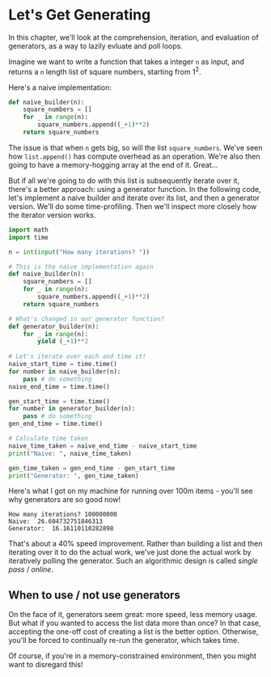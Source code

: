 # Let's Get Generating

In this chapter, we'll look at the comprehension, iteration, and evaluation of generators, as a way to lazily evluate and poll loops. 

Imagine we want to write a function that takes a integer `n` as input, and returns a `n` length list of square numbers, starting from 1<sup>2</sup>.

Here's a naive implementation:

```python
def naive_builder(n):
    square_numbers = []
    for _ in range(n):
        square_numbers.append((_+1)**2)
    return square_numbers
```

The issue is that when `n` gets big, so will the list `square_numbers`. We've seen how `list.append()` has compute overhead as an operation. We're also then going to have a memory-hogging array at the end of it. Great...

But if all we're going to do with this list is subsequently iterate over it, there's a better approach: using a generator function. In the following code, let's implement a naive builder and iterate over its list, and then a generator version. We'll do some time-profiling. Then we'll inspect more closely how the iterator version works. 

```python
import math
import time

n = int(input("How many iterations? "))

# This is the naive implementation again
def naive_builder(n):
    square_numbers = []
    for _ in range(n):
        square_numbers.append((_+1)**2)
    return square_numbers

# What's changed in our generator function?
def generator_builder(n):
    for _ in range(n):
        yield (_+1)**2 
        
# Let's iterate over each and time it!
naive_start_time = time.time()
for number in naive_builder(n):
    pass # do something
naive_end_time = time.time() 

gen_start_time = time.time() 
for number in generator_builder(n):
    pass # do something
gen_end_time = time.time()

# Calculate time taken
naive_time_taken = naive_end_time - naive_start_time
print("Naive: ", naive_time_taken) 

gen_time_taken = gen_end_time - gen_start_time 
print("Generator: ", gen_time_taken)
```

Here's what I got on my machine for running over 100m items - you'll see why generators are so good now!

```shell
How many iterations? 100000000
Naive:  26.604732751846313
Generator:  16.16110110282898
```

That's about a 40% speed improvement. Rather than building a list and then iterating over it to do the actual work, we've just done the actual work by iteratively polling the generator. Such an algorithmic design is called *single pass* / *online*. 

## When to use / not use generators

On the face of it, generators seem great: more speed, less memory usage. But what if you wanted to access the list data more than once? In that case, accepting the one-off cost of creating a list is the better option. Otherwise, you'll be forced to continually re-run the generator, which takes time. 

Of course, if you're in a memory-constrained environment, then you might want to disregard this!